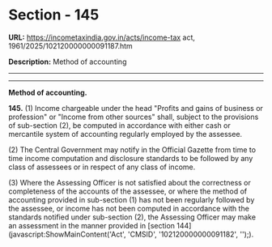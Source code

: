 # Section - 145

**URL:** https://incometaxindia.gov.in/acts/income-tax act, 1961/2025/102120000000091187.htm

**Description:** Method of accounting

---

****

**Method of accounting.**

**145.** (1) Income chargeable under the head "Profits and gains of business or profession" or "Income from other sources" shall, subject to the provisions of sub-section (2), be computed in accordance with either cash or mercantile system of accounting regularly employed by the assessee.

(2) The Central Government may notify in the Official Gazette from time to time income computation and disclosure standards to be followed by any class of assessees or in respect of any class of income.

(3) Where the Assessing Officer is not satisfied about the correctness or completeness of the accounts of the assessee, or where the method of accounting provided in sub-section (1) has not been regularly followed by the assessee, or income has not been computed in accordance with the standards notified under sub-section (2), the Assessing Officer may make an assessment in the manner provided in [section 144](javascript:ShowMainContent\('Act', 'CMSID', '102120000000091182', ''\);).